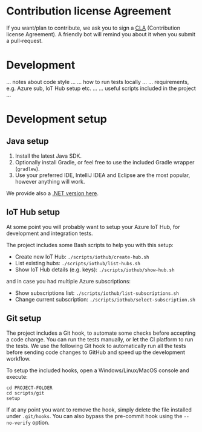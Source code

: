 Contribution license Agreement
==============================

If you want/plan to contribute, we ask you to sign a [CLA](https://cla.microsoft.com/) 
(Contribution license Agreement). A friendly bot will remind you about it when you submit 
a pull-request.

Development
===========

... notes about code style ...
... how to run tests locally ...
... requirements, e.g. Azure sub, IoT Hub setup etc. ...
... useful scripts included in the project ...

Development setup
=================

## Java setup

1. Install the latest Java SDK.
2. Optionally install Gradle, or feel free to use the included Gradle 
   wrapper (`gradlew`).
3. Use your preferred IDE, IntelliJ IDEA and Eclipse are the most popular, 
   however anything will work.

We provide also a [.NET version here](https://github.com/Azure/device-simulation-dotnet).

## IoT Hub setup

At some point you will probably want to setup your Azure IoT Hub, for 
development and integration tests.

The project includes some Bash scripts to help you with this setup:

* Create new IoT Hub: `./scripts/iothub/create-hub.sh`
* List existing hubs: `./scripts/iothub/list-hubs.sh`
* Show IoT Hub details (e.g. keys): `./scripts/iothub/show-hub.sh`

and in case you had multiple Azure subscriptions:

* Show subscriptions list: `./scripts/iothub/list-subscriptions.sh`
* Change current subscription: `./scripts/iothub/select-subscription.sh`

## Git setup

The project includes a Git hook, to automate some checks before accepting a 
code change. You can run the tests manually, or let the CI platform to run 
the tests. We use the following Git hook to automatically run all the tests
before sending code changes to GitHub and speed up the development workflow.

To setup the included hooks, open a Windows/Linux/MacOS console and execute:

```
cd PROJECT-FOLDER
cd scripts/git
setup
```

If at any point you want to remove the hook, simply delete the file installed 
under `.git/hooks`. You can also bypass the pre-commit hook using the 
`--no-verify` option.